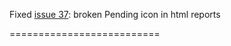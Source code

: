  
 Fixed [issue 37](https://github.com/etorreborre/specs2/issues/37): broken Pending icon in html reports
 
 ==========================